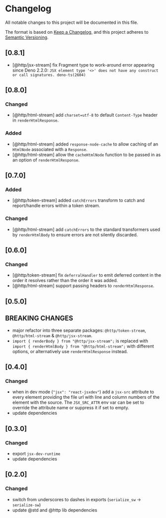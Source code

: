 # Changelog

All notable changes to this project will be documented in this file.

The format is based on [Keep a Changelog](https://keepachangelog.com/en/1.1.0/),
and this project adheres to
[Semantic Versioning](https://semver.org/spec/v2.0.0.html).

## [0.8.1]

- [@http/jsx-stream] fix Fragment type to work-around error appearing since Deno
  2.2.0:
  `JSX element type '<>' does not have any construct or call signatures. deno-ts(2604)`

## [0.8.0]

### Changed

- [@http/html-stream] add `charset=utf-8` to default `Content-Type` header in
  `renderHtmlResponse`.

### Added

- [@http/html-stream] added `response-node-cache` to allow caching of an
  `HtmlNode` associated with a `Response`.
- [@http/html-stream] allow the `cacheHtmlNode` function to be passed in as an
  option of `renderHtmlResponse`.

## [0.7.0]

### Added

- [@http/token-stream] added `catchErrors` transform to catch and report/handle
  errors within a token stream.

### Changed

- [@http/html-stream] add `catchErrors` to the standard transformers used by
  `renderHtmlBody` to ensure errors are not silently discarded.

## [0.6.0]

### Changed

- [@http/token-stream] fix `deferralHandler` to emit deferred content in the
  order it resolves rather than the order it was added.
- [@http/html-stream] support passing headers to `renderHtmlResponse`.

## [0.5.0]

## BREAKING CHANGES

- major refactor into three separate packages: `@http/token-stream`,
  `@http/html-stream` & `@http/jsx-stream`.
- `import { renderBody } from "@http/jsx-stream";` is replaced with
  `import { renderHtmlBody } from "@http/html-stream";` with different options,
  or alternatively use `renderHtmlResponse` instead.

## [0.4.0]

### Changed

- when in dev mode (`"jsx": "react-jsxdev"`) add a `jsx-src` attribute to every
  element providing the file url with line and column numbers of the element
  with the source. The `JSX_SRC_ATTR` env var can be set to override the
  attribute name or suppress it if set to empty.
- update dependencies

## [0.3.0]

### Changed

- export `jsx-dev-runtime`
- update dependencies

## [0.2.0]

### Changed

- switch from underscores to dashes in exports (`serialize_sw` ->
  `serialize-sw`)
- update @std and @http lib dependencies
